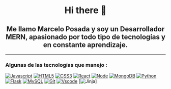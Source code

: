 <h1 align="center"> Hi there 👋</h1>

<h2 align="center">Me llamo Marcelo Posada  y soy un Desarrollador MERN, apasionado por todo tipo de tecnologías y en constante aprendizaje.</h2>

---
<!--technologies-->
### Algunas de las tecnologías que manejo :
  [![Javascript](https://img.shields.io/badge/Javascript-F7DF1E?style=for-the-badge&logo=javascript&logoColor=white)](https://developer.mozilla.org/es/docs/Web/JavaScript)
  [![HTML5](https://img.shields.io/badge/HTML5-E34F26?style=for-the-badge&logo=html5&logoColor=white)](https://html.com/)
  [![CSS3](https://img.shields.io/badge/CSS3-1572B6?style=for-the-badge&logo=css3&logoColor=white)](https://developer.mozilla.org/en-US/docs/Web/CSS)
  [![React](https://img.shields.io/badge/React-48CEF7?style=for-the-badge&logo=react&logoColor=white)](https://es.reactjs.org/)
  [![Node](https://img.shields.io/badge/Node.js-4CAF50?style=for-the-badge&logo=Node.js&logoColor=white)](https://nodejs.org/es/)
  [![MongoDB](https://img.shields.io/badge/MongoDB-4CAF50?style=for-the-badge&logo=MongoDB&logoColor=white)](https://www.mongodb.com/es)
  [![Python](https://img.shields.io/badge/Python-3776AB?style=for-the-badge&logo=python&logoColor=white)](https://www.python.org/)
  [![Flask](https://img.shields.io/badge/Flask-000000?style=for-the-badge&logo=flask&logoColor=white)](https://flask.palletsprojects.com/en/2.2.x/)
  [![MySQL](https://img.shields.io/badge/MySQL-4479A1?style=for-the-badge&logo=MySQL&logoColor=white)](https://www.mysql.com/)
  [![Git](https://img.shields.io/badge/Git-F05032?style=for-the-badge&logo=git&logoColor=white)](https://git-scm.com/)
  [![Vscode](https://img.shields.io/badge/Visual_Studio_Code-0078D4?style=for-the-badge&logo=visual%20studio%20code&logoColor=white)](https://code.visualstudio.com/)
[![Jinja](https://img.shields.io/badge/Jinja-#B41717style=for-the-badge&logo=Jinja&logoColor=white)]
<!--technologies-->
